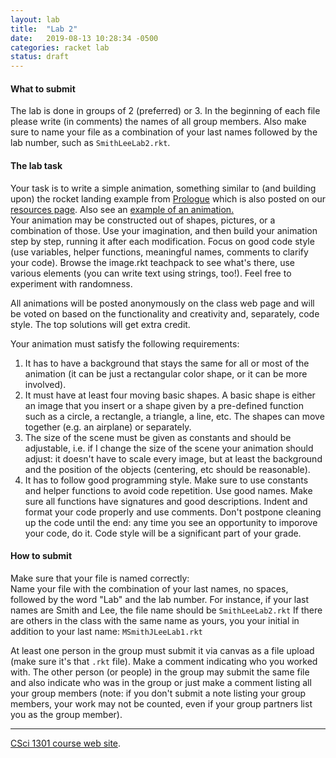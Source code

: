 ```yaml
---
layout: lab
title:  "Lab 2"
date:   2019-08-13 10:28:34 -0500
categories: racket lab
status: draft
---
```


#### What to submit

The lab is done in groups of 2 (preferred) or 3. In the beginning of
each file please write (in comments) the names of all group members.
Also make sure to name your file as a combination of your last names
followed by the lab number, such as `SmithLeeLab2.rkt`.

#### The lab task

Your task is to write a simple animation, something similar to (and
building upon) the rocket landing example from
[Prologue](https://htdp.org/2019-02-24/part_prologue.html) which is
also posted on our [resources page](../resources.html). Also see an
[example of an animation.](../examples/simple-animation.rkt)\
Your animation may be constructed out of shapes, pictures, or a
combination of those. Use your imagination, and then build your
animation step by step, running it after each modification. Focus on
good code style (use variables, helper functions, meaningful names,
comments to clarify your code). Browse the image.rkt teachpack to see
what\'s there, use various elements (you can write text using strings,
too!). Feel free to experiment with randomness.

All animations will be posted anonymously on the class web page and will
be voted on based on the functionality and creativity and, separately,
code style. The top solutions will get extra credit.

Your animation must satisfy the following requirements:

1.  It has to have a background that stays the same for all or most of
    the animation (it can be just a rectangular color shape, or it can
    be more involved).
2.  It must have at least four moving basic shapes. A basic shape is
    either an image that you insert or a shape given by a pre-defined
    function such as a circle, a rectangle, a triangle, a line, etc. The
    shapes can move together (e.g. an airplane) or separately.
3.  The size of the scene must be given as constants and should be
    adjustable, i.e. if I change the size of the scene your animation
    should adjust: it doesn\'t have to scale every image, but at least
    the background and the position of the objects (centering, etc
    should be reasonable).
4.  It has to follow good programming style. Make sure to use constants
    and helper functions to avoid code repetition. Use good names. Make
    sure all functions have signatures and good descriptions. Indent and
    format your code properly and use comments. Don\'t postpone cleaning
    up the code until the end: any time you see an opportunity to
    imporove your code, do it. Code style will be a significant part of
    your grade.

#### How to submit

Make sure that your file is named correctly:\
Name your file with the combination of your last names, no spaces,
followed by the word \"Lab\" and the lab number. For instance, if your
last names are Smith and Lee, the file name should be `SmithLeeLab2.rkt`
If there are others in the class with the same name as yours, you your
initial in addition to your last name: `MSmithJLeeLab1.rkt`

At least one person in the group must submit it via canvas as a file
upload (make sure it\'s that `.rkt` file). Make a comment indicating who
you worked with. The other person (or people) in the group may submit
the same file and also indicate who was in the group or just make a
comment listing all your group members (note: if you don\'t submit a
note listing your group members, your work may not be counted, even if
your group partners list you as the group member).

------------------------------------------------------------------------

[CSci 1301 course web site](../index.html).
